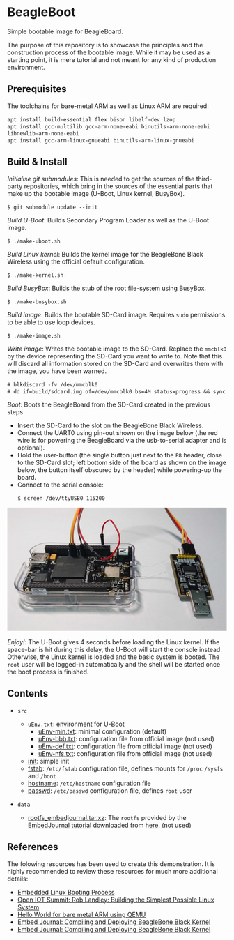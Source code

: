 # BeagleBoot

Simple bootable image for BeagleBoard.

The purpose of this repository is to showcase the principles and the construction process of the bootable image.
While it may be used as a starting point, it is mere tutorial and not meant for any kind of production environment.

## Prerequisites

The toolchains for bare-metal ARM as well as Linux ARM are required:
```
apt install build-essential flex bison libelf-dev lzop
apt install gcc-multilib gcc-arm-none-eabi binutils-arm-none-eabi libnewlib-arm-none-eabi
apt install gcc-arm-linux-gnueabi binutils-arm-linux-gnueabi
```

## Build & Install

*Initialise git submodules*: This is needed to get the sources of the third-party repositories, which bring in the
sources of the essential parts that make up the bootable image (U-Boot, Linux kernel, BusyBox).
```
$ git submodule update --init
```

*Build U-Boot*: Builds Secondary Program Loader as well as the U-Boot image.
```
$ ./make-uboot.sh
```

*Build Linux kernel*: Builds the kernel image for the BeagleBone Black Wireless using the official default
  configuration.
```
$ ./make-kernel.sh
```

*Build BusyBox*: Builds the stub of the root file-system using BusyBox.
```
$ ./make-busybox.sh
```

*Build image*: Builds the bootable SD-Card image. Requires `sudo` permissions to be able to use loop devices.
```
$ ./make-image.sh
```

*Write image*: Writes the bootable image to the SD-Card. Replace the `mmcblk0` by the device representing the SD-Card
you want to write to. Note that this will discard all information stored on the SD-Card and overwrites them with the
image, you have been warned.
```
# blkdiscard -fv /dev/mmcblk0
# dd if=build/sdcard.img of=/dev/mmcblk0 bs=4M status=progress && sync
```

*Boot*: Boots the BeagleBoard from the SD-Card created in the previous steps
- Insert the SD-Card to the slot on the BeagleBone Black Wireless.
- Connect the UART0 using pin-out shown on the image below (the red wire is for powering the BeagleBoard via the
  usb-to-serial adapter and is optional).
- Hold the user-button (the single button just next to the `P8` header, close to the SD-Card slot; left bottom side of
  the board as shown on the image below, the button itself obscured by the header) while powering-up the board.
- Connect to the serial console:
  ```
  $ screen /dev/ttyUSB0 115200
  ```
![serial-with-power pin-out](./data/beaglebone-black-wireless_pin-out_serial-with-power.jpg)

*Enjoy!*: The U-Boot gives 4 seconds before loading the Linux kernel. If the space-bar is hit during this delay, the
U-Boot will start the console instead. Otherwise, the Linux kernel is loaded and the basic system is booted. The `root`
user will be logged-in automatically and the shell will be started once the boot process is finished.

## Contents

- `src`
  - `uEnv.txt`: environment for U-Boot
    - [uEnv-min.txt](./src/uEnv-min.txt): minimal configuration (default)
    - [uEnv-bbb.txt](./src/uEnv-bbb.txt): configuration file from official image (not used)
    - [uEnv-def.txt](./src/uEnv-def.txt): configuration file from official image (not used)
    - [uEnv-nfs.txt](./src/uEnv-nfs.txt): configuration file from official image (not used)
  - [init](./src/init): simple init
  - [fstab](./src/fstab): `/etc/fstab` configuration file, defines mounts for `/proc` `/sysfs` and `/boot`
  - [hostname](./src/hostname): `/etc/hostname` configuration file
  - [passwd](./src/passwd): `/etc/passwd` configuration file, defines `root` user

- `data`
  - [rootfs_embedjournal.tar.xz](./data/rootfs_embedjournal.tar.xz): The `rootfs` provided by the [EmbedJournal tutorial](https://embedjournal.com/kernel-compilation-beaglebone-black/) downloaded from [here](https://www.dropbox.com/s/k93doprl261hwn2/rootfs.tar.xz?dl=0). (not used)

## References

The folowing resources has been used to create this demonstration. It is highly recommended to review these resources
for much more additional details:
- [Embedded Linux Booting Process](https://www.youtube.com/watch?v=DV5S_ZSdK0s)
- [Open IOT Summit: Rob Landley: Building the Simplest Possible Linux System](https://www.youtube.com/watch?v=Sk9TatW9ino)
- [Hello World for bare metal ARM using QEMU](https://balau82.wordpress.com/2010/02/28/hello-world-for-bare-metal-arm-using-qemu/)
- [Embed Journal: Compiling and Deploying BeagleBone Black Kernel](https://embedjournal.com/kernel-compilation-beaglebone-black/)
- [Embed Journal: Compiling and Deploying BeagleBone Black Kernel](https://embedjournal.com/custom-rfs-beaglebone-black/)


